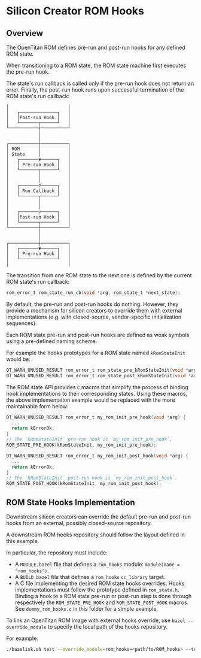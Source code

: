 # Silicon Creator ROM Hooks

## Overview

The OpenTitan ROM defines pre-run and post-run hooks for any defined ROM state.

When transitioning to a ROM state, the ROM state machine first executes the pre-run hook.

The state's run callback is called only if the pre-run hook does not return an error.
Finally, the post-run hook runs upon successful termination of the ROM state's run callback:

```
│                      │
│   ┌──────────────┐   │
│   │Post-run Hook │   │
│   └───────┬──────┘   │
└───────────┼──────────┘
            │
            │
┌───────────┼──────────┐
│ ROM       │          │
│ State     │          │
│   ┌───────▼──────┐   │
│   │ Pre-run Hook │   │
│   └───────┬──────┘   │
│           │          │
│           │          │
│   ┌───────▽──────┐   │
│   │ Run Callback │   │
│   └───────┬──────┘   │
│           │          │
│           │          │
│   ┌───────▽──────┐   │
│   │Post-run Hook │   │
│   └───────┬──────┘   │
└───────────┼──────────┘
            │
            │
┌───────────┼──────────┐
│   ┌───────▼──────┐   │
│   │ Pre-run Hook │   │
│   └──────────────┘   │
│                      │

```

The transition from one ROM state to the next one is defined by the current ROM state's run callback:

``` c
rom_error_t rom_state_run_cb(void *arg, rom_state_t *next_state);
```

By default, the pre-run and post-run hooks do nothing. However, they provide a mechanism for silicon creators to override them with external implementations (e.g. with closed-source, vendor-specific initialization sequences).

Each ROM state pre-run and post-run hooks are defined as weak symbols using a pre-defined naming scheme.

For example the hooks prototypes for a ROM state named `kRomStateInit` would be:

``` c
OT_WARN_UNUSED_RESULT rom_error_t rom_state_pre_kRomStateInit(void *arg);
OT_WARN_UNUSED_RESULT rom_error_t rom_state_post_kRomStateInit(void *arg);
```

The ROM state API provides `C` macros that simplify the process of binding hook implementations to their corresponding states. Using these macros, the above implementation example would be replaced with the more maintainable form below:

``` c
OT_WARN_UNUSED_RESULT rom_error_t my_rom_init_pre_hook(void *arg) {
  ...
  return kErrorOk;
}
// The `kRomStateInit` pre-run hook is `my_rom_init_pre_hook`.
ROM_STATE_PRE_HOOK(kRomStateInit, my_rom_init_pre_hook);

OT_WARN_UNUSED_RESULT rom_error_t my_rom_init_post_hook(void *arg) {
  ...
  return kErrorOk;
}
// The `kRomStateInit` post-run hook is `my_rom_init_post_hook`.
ROM_STATE_POST_HOOK(kRomStateInit, my_rom_init_post_hook);
```

## ROM State Hooks Implementation

Downstream silicon creators can override the default pre-run and post-run hooks from an external, possibly closed-source repository.

A downstream ROM hooks repository should follow the layout defined in this example.

In particular, the repository must include:

- A `MODULE.bazel` file that defines a `rom_hooks` module: `module(name = "rom_hooks")`.
- A `BUILD.bazel` file that defines a `rom_hooks` `cc_library` target.
- A C file implementing the desired ROM state hooks overrides.
  Hooks implementations must follow the prototype defined in `rom_state.h`.
  Binding a hook to a ROM state pre-run or post-run step is done through respectively the `ROM_STATE_PRE_HOOK` and `ROM_STATE_POST_HOOK` macros.
  See `dummy_rom_hooks.c` in this folder for a simple example.

To link an OpenTitan ROM image with external hooks override, use `bazel --override_module` to specify the local path of the hooks repository.

For example:

``` bash
./bazelisk.sh test --override_module=rom_hooks=<path/to/ROM_hooks> --test_output=streamed --cache_test_results=no //sw/device/silicon_creator/rom/e2e:rom_e2e_smoke_sim_verilator
```
